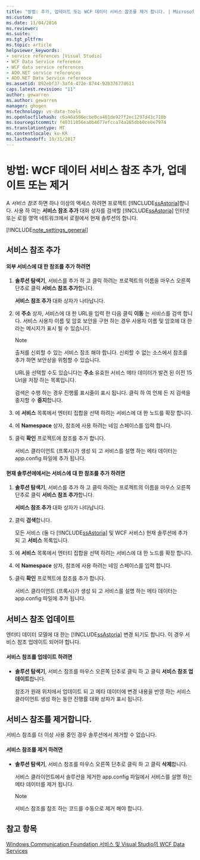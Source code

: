 ```yaml
---
title: "방법: 추가, 업데이트 또는 WCF 데이터 서비스 참조를 제거 합니다. | Microsoft Docs"
ms.custom: 
ms.date: 11/04/2016
ms.reviewer: 
ms.suite: 
ms.tgt_pltfrm: 
ms.topic: article
helpviewer_keywords:
- service references [Visual Studio]
- WCF Data Service reference
- WCF data service references
- ADO.NET service references
- ADO.NET Data Service reference
ms.assetid: 892ebf37-3af4-472e-8744-92837677d611
caps.latest.revision: "11"
author: gewarren
ms.author: gewarren
manager: ghogen
ms.technology: vs-data-tools
ms.openlocfilehash: c6a46a506ecbe0ca461de927f2ec1297d43c710b
ms.sourcegitcommit: f40311056ea0b4677efcca74a285dbb0ce0e7974
ms.translationtype: MT
ms.contentlocale: ko-KR
ms.lasthandoff: 10/31/2017
---
```

# <a name="how-to-add-update-or-remove-a-wcf-data-service-reference"></a>방법: WCF 데이터 서비스 참조 추가, 업데이트 또는 제거
A *서비스 참조* 하면 하나 이상의 액세스 하려면 프로젝트 [!INCLUDE[ssAstoria](../data-tools/includes/ssastoria_md.md)]합니다. 사용 하 여는 **서비스 참조 추가** 대화 상자를 검색할 [!INCLUDE[ssAstoria](../data-tools/includes/ssastoria_md.md)] 인터넷 또는 로컬 영역 네트워크에서 로컬에서 현재 솔루션의 합니다.  
  
[!INCLUDE[note_settings_general](../data-tools/includes/note_settings_general_md.md)]  
  
## <a name="adding-a-service-reference"></a>서비스 참조 추가  
  
#### <a name="to-add-a-reference-to-an-external-service"></a>외부 서비스에 대 한 참조를 추가 하려면  
  
1.  **솔루션 탐색기**, 서비스를 추가 하 고 클릭 하려는 프로젝트의 이름을 마우스 오른쪽 단추로 클릭 **서비스 참조 추가**합니다.  
  
     **서비스 참조 추가** 대화 상자가 나타납니다.  
  
2.  에 **주소** 상자, 서비스에 대 한 URL을 입력 한 다음 클릭 **이동** 는 서비스를 검색 합니다. 서비스 사용자 이름 및 암호 보안을 구현 하는 경우 사용자 이름 및 암호에 대 한 라는 메시지가 표시 될 수 있습니다.  
  
    > [!NOTE]
    >  출처를 신뢰할 수 있는 서비스 참조 해야 합니다. 신뢰할 수 없는 소스에서 참조를 추가 하면 보안상을 위험할 수 있습니다.  
  
     URL을 선택할 수도 있습니다는 **주소** 유효한 서비스 메타 데이터가 발견 된 이전 15 Url을 저장 하는 목록입니다.  
  
     검색은 수행 하는 경우 진행률 표시줄이 표시 됩니다. 클릭 하 여 언제 든 지 검색을 중지할 수 **중지**합니다.  
  
3.  에 **서비스** 목록에서 엔터티 집합을 선택 하려는 서비스에 대 한 노드를 확장 합니다.  
  
4.  에 **Namespace** 상자, 참조에 사용 하려는 네임 스페이스를 입력 합니다.  
  
5.  클릭 **확인** 프로젝트에 참조를 추가 합니다.  
  
     서비스 클라이언트 (프록시)가 생성 되 고 서비스를 설명 하는 메타 데이터는 app.config 파일에 추가 됩니다.  
  
#### <a name="to-add-a-reference-to-a-service-in-the-current-solution"></a>현재 솔루션에에서는 서비스에 대 한 참조를 추가 하려면  
  
1.  **솔루션 탐색기**, 서비스를 추가 하 고 클릭 하려는 프로젝트의 이름을 마우스 오른쪽 단추로 클릭 **서비스 참조 추가**합니다.  
  
     **서비스 참조 추가** 대화 상자가 나타납니다.  
  
2.  클릭 **검색**합니다.  
  
     모든 서비스 (둘 다 [!INCLUDE[ssAstoria](../data-tools/includes/ssastoria_md.md)] 및 WCF 서비스) 현재 솔루션에 추가 되 고 **서비스** 목록입니다.  
  
3.  에 **서비스** 목록에서 엔터티 집합을 선택 하려는 서비스에 대 한 노드를 확장 합니다.  
  
4.  에 **Namespace** 상자, 참조에 사용 하려는 네임 스페이스를 입력 합니다.  
  
5.  클릭 **확인** 프로젝트에 참조를 추가 합니다.  
  
     서비스 클라이언트 (프록시)가 생성 되 고 서비스를 설명 하는 메타 데이터는 app.config 파일에 추가 됩니다.  
  
## <a name="updating-a-service-reference"></a>서비스 참조 업데이트  
 엔터티 데이터 모델에 대 한는 [!INCLUDE[ssAstoria](../data-tools/includes/ssastoria_md.md)] 변경 되기도 합니다. 이 경우 서비스 참조 업데이트 되어야 합니다.  
  
#### <a name="to-update-a-service-reference"></a>서비스 참조를 업데이트 하려면  
  
-   **솔루션 탐색기**, 서비스 참조를 마우스 오른쪽 단추로 클릭 하 고 클릭 **서비스 참조 업데이트**합니다.  
  
     참조가 원래 위치에서 업데이트 되 고 메타 데이터에 변경 내용을 반영 하는 서비스 클라이언트 생성 하는 동안 진행률 대화 상자가 표시 됩니다.  
  
## <a name="removing-a-service-reference"></a>서비스 참조를 제거합니다.  
 서비스 참조를 더 이상 사용 중인 경우 솔루션에서 제거할 수 없습니다.  
  
#### <a name="to-remove-a-service-reference"></a>서비스 참조를 제거 하려면  
  
-   **솔루션 탐색기**, 서비스 참조를 마우스 오른쪽 단추로 클릭 하 고 클릭 **삭제**합니다.  
  
     서비스 클라이언트에서 솔루션을 제거한 app.config 파일에서 서비스를 설명 하는 메타 데이터를 제거 됩니다.  
  
    > [!NOTE]
    >  서비스 참조를 참조 하는 코드를 수동으로 제거 해야 합니다.  
  
## <a name="see-also"></a>참고 항목  
 [Windows Communication Foundation 서비스 및 Visual Studio의 WCF Data Services](../data-tools/windows-communication-foundation-services-and-wcf-data-services-in-visual-studio.md)